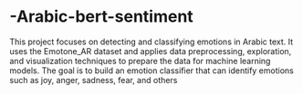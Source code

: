# -Arabic-bert-sentiment
This project focuses on detecting and classifying emotions in Arabic text. It uses the Emotone_AR dataset and applies data preprocessing, exploration, and visualization techniques to prepare the data for machine learning models. The goal is to build an emotion classifier that can identify emotions such as joy, anger, sadness, fear, and others 
